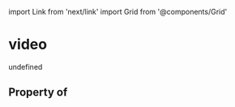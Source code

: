 import Link from 'next/link'
import Grid from '@components/Grid'

# video

undefined

## Property of



